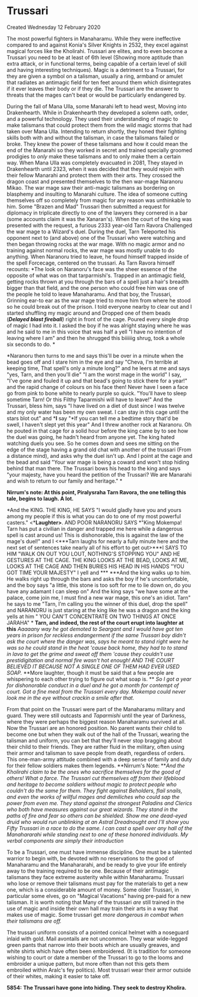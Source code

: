 # Trussari
Created Wednesday 12 February 2020


The most powerful fighters in Manaharamu. While they were ineffective compared to and against Konia's Silver Knights in 2532, they excel against magical forces like the Kholirahi. Trussari are elites, and to even become a Trussari you need to be at least of 6th level (Showing more aptitude than extra attack, or in functional terms, being capable of a certain level of skill and having interesting techniques).  Magic is a detriment to a Trussari, for they are given a symbol on a talisman, usually a ring, armband or amulet that radiates an antimagic field for ten feet around them which disintegrates if it ever leaves their body or if they die. The Trussari are the answer to threats that the mages can't beat or would be particularly endangered by. 

During the fall of Mana Ulla, some Manarahi left to head west, Moving into Drakenhearth. While in Drakenhearth they developed a solemn oath, order, and a powerful technology. They used their understanding of magic to make talismans that could protect them from the wild magic storms that had taken over Mana Ulla. Intending to return shortly, they honed their fighting skills both with and without the talisman, in case the talismans failed or broke. They knew the power of these talismans and how it could mean the end of the Manarahi so they worked in secret and trained specially groomed prodigies to *only* make these talismans and to only make them a certain way. When Mana Ulla was completely evacuated in 2081, They stayed in Drakenhearth until 2323, when it was decided that they would rejoin with their fellow Manarahi and protect them with their arts. They crossed the dragon coast and presented themselves to the then war-mage Naranoru Mikao. The war mage saw their anti-magic talismans as bordering on blasphemy and insulting to Manarahi culture. The idea of someone cutting themselves off so completely from magic for any reason was unthinkable to him. Some "Brazen and Mad" Trussari then submitted a request for diplomacy in triplicate directly to one of the lawyers they cornered in a bar (some accounts claim it was the Xanaran's). When the court of the king was presented with the request, a furious 2333 year-old Tarn Ravora Challenged the war mage to a Wizard's duel. During the duel, Tarn Teleported his opponent next to (and above) one of the Trussari who were watching and then began throwing rocks at the war mage. With no magic armor and no training against normal rocks, the war mage was mostly unable to do anything. When Naranoru tried to leave, he found himself trapped inside of the spell Forcecage, centered on the trussari.  As Tarn Ravora himself recounts:
*The look on Naranoru's face was the sheer essence of the opposite of what was on that tarparmishi's. Trapped in an antimagic field, getting rocks thrown at you through the bars of a spell just a hair's breadth bigger than that field, and the one person who could free him was one of the people he told to leave Manaharamu. And that boy, the Trussari, Grinning ear-to ear as the war mage tried to move him from where he stood so he could break out of the prison. I told everyone nearby to clear out and I started shuffling my magic around and Dropped one of them beads (***Delayed blast fireball**)* right in front of the cage. Poured every single drop of magic I had into it.  I asked the boy if he was alright staying where he was and he said to me in this voice that was half a yell "I have no intention of leaving where I am" and then he shrugged this biiiiiig shrug, took a whole six seconds to do. *
	
*Naranoru then turns to me and says this'll be over in a minute when the bead goes off and I stare him in the eye and say "Cheva, I'm terrible at keeping time, That spell's only a minute long?"  and he leers at me and  says "yes, Tarn, and then you'll die" "I am the worst mage in the world" I say, "I've gone and fouled it up and that bead's going to stick there for a year!" and the rapid change of colours on his face then! Never have I seen a face go from pink to bone white to nearly purple so quick. "You'll have to sleep sometime Tarn! Or this Filthy Taparmishi will have to leave!" And the Trussari, bless him, says "I have lived on a diet of dust since I was twelve and my only water has been my own sweat. I can stay in this cage until the stars blot out" and ***I** say "*If you can tell me a bedtime story that'd be swell, I haven't slept yet this year" And I threw another rock at Naranoru. Oh he pouted in that cage for a solid hour before the king came by to see how the duel was going, he hadn't heard from anyone yet. The king hated watching duels you see. So he comes down and sees me sitting on the edge of the stage having a grand old chat with another of the trussari (From a distance mind), and asks why the duel isn't up. And I point at the cage and the bead and said "Your war mage is being a coward and won't stop hiding behind that man there. The Trussari bows his head to the king and says "your majesty, have you heard the petition of the Trussari? We are Manarahi and wish to return to our family and heritage." *
	
**Nirrum's note: At this point, Piralysraha Tarn Ravora, the one telling this tale, begins to laugh. A lot.**
	
*And the KING. THE KING, HE SAYS "I would gladly have you and yours among my people if this is what you can do to one of my most powerful casters." <***Laughter>**. AND POOR NARANORU SAYS *"King Mokempa! Tarn has put a civilian in danger and trapped me here while a dangerous spell is cast around us! This is dishonorable, this is against the law of the mage's duel!" and I <***Tarn laughs for nearly a fully minute here and the next set of sentences take nearly all of his effort to get out>***I SAYS TO HIM "WALK ON OUT YOU LOUT, NOTHING'S STOPPING YOU" AND HE GESTURES AT THE CAGE. THE KING LOOKS AT THE BEAD, LOOKS AT ME, LOOKS AT THE CAGE AND THEN BURIES HIS HEAD IN HIS HANDS "YOU GOT TIME YOUR MAJESTY" I yell and ***<Tarn pauses for breath the next line is barely audible until the last few words> ***And the king walks up to him. He walks right up through the bars and asks the boy if he's uncomfortable, and the boy says "a little, this stone is too soft for me to lie down on, do you have any adamant I can sleep on" And the king says "we have some at the palace, come join me, I must find a new war mage, this one's an idiot. Tarn" he says to me "Tarn, I'm calling you the winner of this duel, drop the spell" and NARANORU is just staring at the king like he was a dragon and the king yells at him " YOU CAN'T CONCENTRATE ON TWO THINGS AT ONCE JARAHA" *
**Tarn, and indeed, the rest of the court erupt into laughter at this**
*Aaaaany way he got demoted to Seargant and I would have got ten years in prison for reckless endangerment if the same Trussari boy didn't ask the court where the danger was, says he meant to stand right were he was so he could stand in the heat 'cause back home, they had to to stand in lava to get the grime and sweat off them 'cause they couldn't use prestidigitation and normal fire wasn't hot enough! AND THE COURT BELIEVED IT BECAUSE NOT A SINGLE ONE OF THEM HAD EVER USED SOAP.*
**More laughter, though it must be said that a few people are whispering to each other trying to figure out what soap is. **
*So I got a year for dishonorable conduct in a duel and he got a month for contempt of court. Got a fine meal from the Trussari every day. Mokempa could never look me in the eye without crackin a smile after that.*

From that point on the Trussari were part of the Manaharamu military and guard. They were still outcasts and *Taparmishi* until the year of Darkness, where they were perhaps the biggest reason Manaharamu survived at all. Now the Trussari are an honored position. No parent wants their child to become one but when they walk out of the hall of the Trussari, wearing the talisman and uniform, you can bet that they'll never stop bragging about their child to their friends. They are rather fluid in the military, often using their armor and talisman to save people from death, regardless of orders. This one-man-army attitude combined with a deep sense of family and duty for their fellow soldiers makes them legends. 
**Nirrum's Note: ***And the Kholirahi claim to be the ones who sacrifice themselves for the good of others! What a farce. The Trussari cut themselves off from their lifeblood and heritage to become soldiers without magic to protect people who couldn't do the same for them. They fight against Beholders, flail snails, and even the works of willful mages and demiliches who could sap the power from even me. They stand against the strongest Paladins and Clerics who both have measures against our great wizards. They stand in the paths of fire and fear so others can be shielded. Show me one dead-eyed druid who would run unblinking at an Astral Dreadnought and I'll show you Fifty Trussari in a race to do the same. I can cast a spell over any hall of the Manahararahi while standing next to one of these honored individuals. My verbal components are simply their introduction*

To be a Trussari, one must have immense discipline. One must be a talented warrior to begin with, be devoted with no reservations to the good of Manaharamu and the Manahararahi, and be ready to give your life entirely away to the training required to be one. Because of their antimagic talismans they face extreme austerity while within Manaharamu. Trussari who lose or remove their talismans must pay for the materials to get a new one, which is a considerable amount of money. Some older Trussari, in particular some elves, go on "Magical Vacations" having pre-paid for a new talisman. It is worth noting that Many of the trussari *are* still trained in the use of magic and inside their own hall may train their arts in a way that makes use of magic. Some trussari get *more dangerous in combat when their talismans are off.*

The trussari uniform consists of a pointed conical helmet with a noseguard inlaid with gold. Mail avontails are not uncommon. They wear wide-legged green pants that narrow into their boots which are usually greaves, and white shirts which have often been embroidered. (It is tradition for someone wishing to court or date a member of the Trussari to go to the looms and embroider a unique pattern, but more often than not this gets them embroiled within Aralc's fey politics). Most trussari wear their armor outside of their whites, making it easier to take off.



**5854:** **The Trussari have gone into hiding. They seek to destroy Kholira.**


